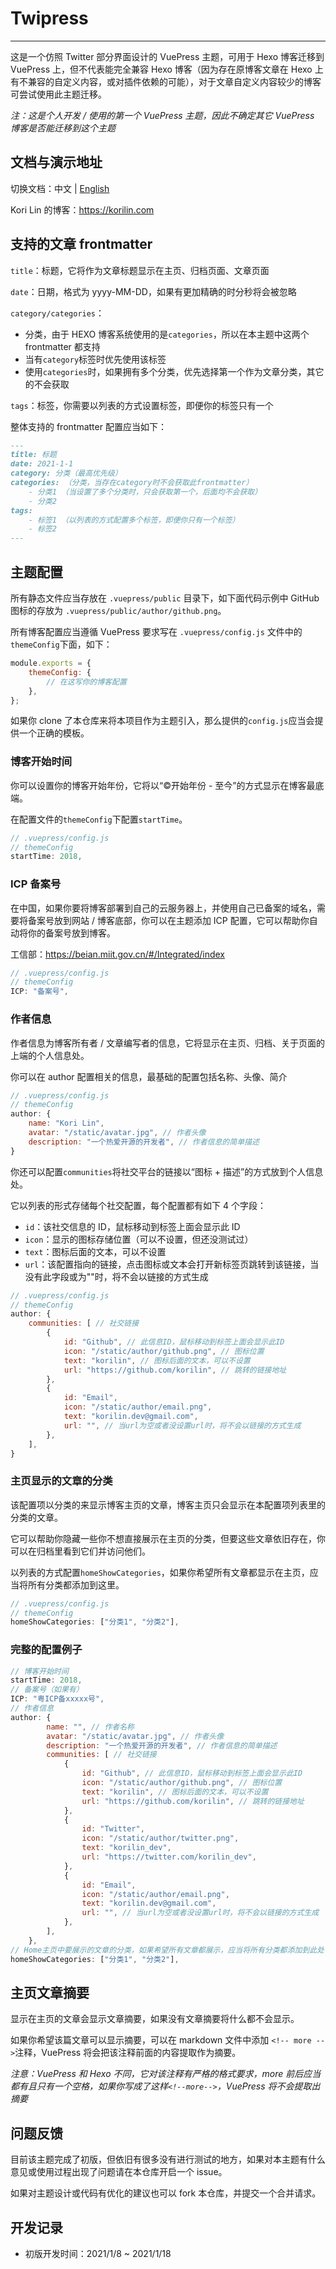 # Twipress

---

这是一个仿照 Twitter 部分界面设计的 VuePress 主题，可用于 Hexo 博客迁移到 VuePress 上，但不代表能完全兼容 Hexo 博客（因为存在原博客文章在 Hexo 上有不兼容的自定义内容，或对插件依赖的可能），对于文章自定义内容较少的博客可尝试使用此主题迁移。

_注：这是个人开发 / 使用的第一个 VuePress 主题，因此不确定其它 VuePress 博客是否能迁移到这个主题_

## 文档与演示地址

切换文档：中文 | [English](./README_EN.md)

Kori Lin 的博客：<https://korilin.com>

## 支持的文章 frontmatter

`title`：标题，它将作为文章标题显示在主页、归档页面、文章页面

`date`：日期，格式为 yyyy-MM-DD，如果有更加精确的时分秒将会被忽略

`category/categories`：
- 分类，由于 HEXO 博客系统使用的是`categories`，所以在本主题中这两个 frontmatter 都支持
- 当有`category`标签时优先使用该标签
- 使用`categories`时，如果拥有多个分类，优先选择第一个作为文章分类，其它的不会获取

`tags`：标签，你需要以列表的方式设置标签，即便你的标签只有一个

整体支持的 frontmatter 配置应当如下：

``` md
---
title: 标题
date: 2021-1-1
category: 分类（最高优先级）
categories: （分类，当存在category时不会获取此frontmatter）
    - 分类1 （当设置了多个分类时，只会获取第一个，后面均不会获取）
    - 分类2
tags:
    - 标签1 （以列表的方式配置多个标签，即便你只有一个标签）
    - 标签2
---
```

## 主题配置

所有静态文件应当存放在 `.vuepress/public` 目录下，如下面代码示例中 GitHub 图标的存放为 `.vuepress/public/author/github.png`。

所有博客配置应当遵循 VuePress 要求写在 `.vuepress/config.js` 文件中的`themeConfig`下面，如下：

```js
module.exports = {
    themeConfig: {
        // 在这写你的博客配置
    },
};
```

如果你 clone 了本仓库来将本项目作为主题引入，那么提供的`config.js`应当会提供一个正确的模板。

### 博客开始时间

你可以设置你的博客开始年份，它将以“©开始年份 - 至今”的方式显示在博客最底端。

在配置文件的`themeConfig`下配置`startTime`。

```js
// .vuepress/config.js
// themeConfig
startTime: 2018,
```

### ICP 备案号

在中国，如果你要将博客部署到自己的云服务器上，并使用自己已备案的域名，需要将备案号放到网站 / 博客底部，你可以在主题添加 ICP 配置，它可以帮助你自动将你的备案号放到博客。

工信部：https://beian.miit.gov.cn/#/Integrated/index

```js
// .vuepress/config.js
// themeConfig
ICP: "备案号",
```

### 作者信息

作者信息为博客所有者 / 文章编写者的信息，它将显示在主页、归档、关于页面的上端的个人信息处。

你可以在 author 配置相关的信息，最基础的配置包括名称、头像、简介

```js
// .vuepress/config.js
// themeConfig
author: {
    name: "Kori Lin",
    avatar: "/static/avatar.jpg", // 作者头像
    description: "一个热爱开源的开发者", // 作者信息的简单描述
}
```

你还可以配置`communities`将社交平台的链接以“图标 + 描述”的方式放到个人信息处。

它以列表的形式存储每个社交配置，每个配置都有如下 4 个字段：
- `id`：该社交信息的 ID，鼠标移动到标签上面会显示此 ID
- `icon`：显示的图标存储位置（可以不设置，但还没测试过）
- `text`：图标后面的文本，可以不设置
- `url`：该配置指向的链接，点击图标或文本会打开新标签页跳转到该链接，当没有此字段或为""时，将不会以链接的方式生成

```js
// .vuepress/config.js
// themeConfig
author: {
    communities: [ // 社交链接
        {
            id: "Github", // 此信息ID，鼠标移动到标签上面会显示此ID
            icon: "/static/author/github.png", // 图标位置
            text: "korilin", // 图标后面的文本，可以不设置
            url: "https://github.com/korilin", // 跳转的链接地址
        },
        {
            id: "Email",
            icon: "/static/author/email.png",
            text: "korilin.dev@gmail.com",
            url: "", // 当url为空或者没设置url时，将不会以链接的方式生成
        },
    ],
}
```

### 主页显示的文章的分类

该配置项以分类的来显示博客主页的文章，博客主页只会显示在本配置项列表里的分类的文章。

它可以帮助你隐藏一些你不想直接展示在主页的分类，但要这些文章依旧存在，你可以在归档里看到它们并访问他们。

以列表的方式配置`homeShowCategories`，如果你希望所有文章都显示在主页，应当将所有分类都添加到这里。

```js
// .vuepress/config.js
// themeConfig
homeShowCategories: ["分类1", "分类2"],
```

### 完整的配置例子

``` js
// 博客开始时间
startTime: 2018,
// 备案号（如果有）
ICP: "粤ICP备xxxxx号",
// 作者信息
author: {
        name: "", // 作者名称
        avatar: "/static/avatar.jpg", // 作者头像
        description: "一个热爱开源的开发者", // 作者信息的简单描述
        communities: [ // 社交链接
            {
                id: "Github", // 此信息ID，鼠标移动到标签上面会显示此ID
                icon: "/static/author/github.png", // 图标位置
                text: "korilin", // 图标后面的文本，可以不设置
                url: "https://github.com/korilin", // 跳转的链接地址
            },
            {
                id: "Twitter",
                icon: "/static/author/twitter.png",
                text: "korilin_dev",
                url: "https://twitter.com/korilin_dev",
            },
            {
                id: "Email",
                icon: "/static/author/email.png",
                text: "korilin.dev@gmail.com",
                url: "", // 当url为空或者没设置url时，将不会以链接的方式生成
            },
        ],
    },
// Home主页中要展示的文章的分类，如果希望所有文章都展示，应当将所有分类都添加到此处
homeShowCategories: ["分类1", "分类2"],
```

## 主页文章摘要

显示在主页的文章会显示文章摘要，如果没有文章摘要将什么都不会显示。

如果你希望该篇文章可以显示摘要，可以在 markdown 文件中添加 `<!-- more -->`注释，VuePress 将会把该注释前面的内容提取作为摘要。

*注意：VuePress 和 Hexo 不同，它对该注释有严格的格式要求，more 前后应当都有且只有一个空格，如果你写成了这样`<!--more-->`，VuePress 将不会提取出摘要*

## 问题反馈

目前该主题完成了初版，但依旧有很多没有进行测试的地方，如果对本主题有什么意见或使用过程出现了问题请在本仓库开启一个 issue。

如果对主题设计或代码有优化的建议也可以 fork 本仓库，并提交一个合并请求。

## 开发记录

- 初版开发时间：2021/1/8 ~ 2021/1/18
